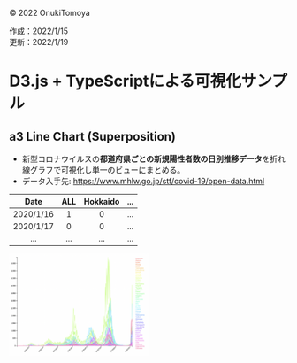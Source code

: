 ©︎ 2022 OnukiTomoya  

作成：2022/1/15  
更新：2022/1/19  


# D3.js + TypeScriptによる可視化サンプル

## a3 Line Chart (Superposition)
- 新型コロナウイルスの**都道府県ごとの新規陽性者数の日別推移データ**を折れ線グラフで可視化し単一のビューにまとめる。
- データ入手先: https://www.mhlw.go.jp/stf/covid-19/open-data.html

| Date      | ALL    | Hokkaido  | ... |
| :----:    | :----: | :----:    | ---- |
| 2020/1/16 |  1     |  0        | ... |
| 2020/1/17 |  0     |  0        | ... |
| ...       | ...    | ...       | ... |

<img src="./img/1c_LineChart.png" width="50%">
